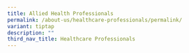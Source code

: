 ```yaml
---
title: Allied Health Professionals
permalink: /about-us/healthcare-professionals/permalink/
variant: tiptap
description: ""
third_nav_title: Healthcare Professionals
---
```

<p></p>